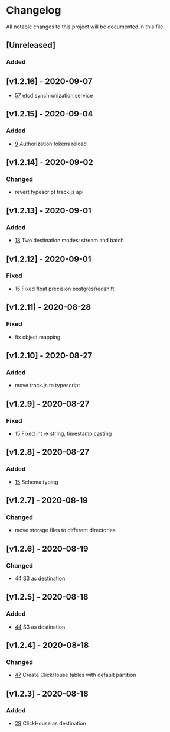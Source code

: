 # Changelog
All notable changes to this project will be documented in this file.

## [Unreleased]
### Added

## [v1.2.16] - 2020-09-07
- [57](https://github.com/ksensehq/eventnative/issues/57) etcd synchronization service

## [v1.2.15] - 2020-09-04
### Added
- [9](https://github.com/ksensehq/eventnative/issues/9) Authorization tokens reload

## [v1.2.14] - 2020-09-02
### Changed
- revert typescript track.js api 

## [v1.2.13] - 2020-09-01
### Added
- [18](https://github.com/ksensehq/eventnative/issues/18) Two destination modes: stream and batch

## [v1.2.12] - 2020-09-01
### Fixed
- [15](https://github.com/ksensehq/eventnative/issues/15) Fixed float precision postgres/redshift

## [v1.2.11] - 2020-08-28
### Fixed
- fix object mapping

## [v1.2.10] - 2020-08-27
### Added
- move track.js to typescript

## [v1.2.9] - 2020-08-27
### Fixed
- [15](https://github.com/ksensehq/eventnative/issues/15) Fixed int -> string, timestamp casting

## [v1.2.8] - 2020-08-27
### Added
- [15](https://github.com/ksensehq/eventnative/issues/15) Schema typing

## [v1.2.7] - 2020-08-19
### Changed
- move storage files to different directories

## [v1.2.6] - 2020-08-19
### Changed
- [44](https://github.com/ksensehq/eventnative/issues/44) S3 as destination

## [v1.2.5] - 2020-08-18
### Added
- [44](https://github.com/ksensehq/eventnative/issues/44) S3 as destination

## [v1.2.4] - 2020-08-18
### Changed
- [47](https://github.com/ksensehq/eventnative/issues/47) Create ClickHouse tables with default partition

## [v1.2.3] - 2020-08-18
### Added
- [29](https://github.com/ksensehq/eventnative/issues/29) ClickHouse as destination